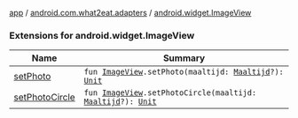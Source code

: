 [app](../../index.md) / [android.com.what2eat.adapters](../index.md) / [android.widget.ImageView](./index.md)

### Extensions for android.widget.ImageView

| Name | Summary |
|---|---|
| [setPhoto](set-photo.md) | `fun `[`ImageView`](https://developer.android.com/reference/android/widget/ImageView.html)`.setPhoto(maaltijd: `[`Maaltijd`](../../android.com.what2eat.model/-maaltijd/index.md)`?): `[`Unit`](https://kotlinlang.org/api/latest/jvm/stdlib/kotlin/-unit/index.html) |
| [setPhotoCircle](set-photo-circle.md) | `fun `[`ImageView`](https://developer.android.com/reference/android/widget/ImageView.html)`.setPhotoCircle(maaltijd: `[`Maaltijd`](../../android.com.what2eat.model/-maaltijd/index.md)`?): `[`Unit`](https://kotlinlang.org/api/latest/jvm/stdlib/kotlin/-unit/index.html) |
